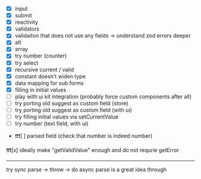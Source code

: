 - [x] input
- [x] submit
- [x] reactivity
- [x] validators
- [x] validaiton that does not use any fields -> understand zod errors deeper
- [x] alt
- [x] array
- [x] try number (counter)
- [x] try select 
- [x] recursive current / valid
- [x] constant doesn't widen type
- [x] data mapping for sub forms
- [x] filling in initial values
- [ ] play with ui kit integration (probably force custom components after all)
- [ ] try porting old suggest as custom field (store)
- [ ] try porting old suggest as custom field (with ui)
- [ ] try filling initial values via setCurrentValue
- [ ] try number (text field, with ui)
- ❗️❗️❗️[ ] parsed field (check that number is indeed number)

❗️❗️❗️[x] ideally make "getValidValue" enough and do not requrie getError

---

try sync parse -> throw -> do async parse is a great idea through